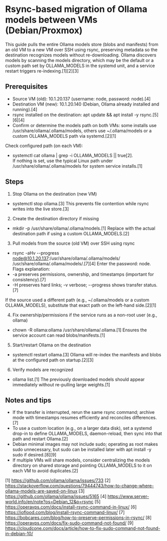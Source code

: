 # Rsync-based migration of Ollama models between VMs (Debian/Proxmox)

This guide pulls the entire Ollama models store (blobs and manifests) from an old VM to a new VM over SSH using rsync, preserving metadata so the destination recognizes models without re-downloading. Ollama discovers models by scanning the models directory, which may be the default or a custom path set by OLLAMA_MODELS in the systemd unit, and a service restart triggers re-indexing.[1][2][3]

## Prerequisites

- Source VM (old): 10.1.20.137 (username: node, password: node).[4]
- Destination VM (new): 10.1.20.140 (Debian, Ollama already installed and running).[4]
- rsync installed on the destination: apt update && apt install -y rsync.[5][6][4]
- Confirm or determine the models path on both VMs: some installs use /usr/share/ollama/.ollama/models, others use ~/.ollama/models or a custom OLLAMA_MODELS path via systemd.[2][1]

Check configured path (on each VM):
- systemctl cat ollama | grep -i OLLAMA_MODELS || true[2].  
If nothing is set, use the typical Linux path under /usr/share/ollama/.ollama/models for system service installs.[1]

## Steps

1) Stop Ollama on the destination (new VM)  
- systemctl stop ollama.[3]
This prevents file contention while rsync writes into the live store.[3]

2) Create the destination directory if missing  
- mkdir -p /usr/share/ollama/.ollama/models.[1]
Replace with the actual destination path if using a custom OLLAMA_MODELS.[2]

3) Pull models from the source (old VM) over SSH using rsync  
- rsync -aHv --progress node@10.1.20.137:/usr/share/ollama/.ollama/models/ /usr/share/ollama/.ollama/models/.[7][4]
Enter the password: node.  
Flags explanation:  
- -a preserves permissions, ownership, and timestamps (important for consistency).[7]
- -H preserves hard links; -v verbose; --progress shows transfer status.[7]

If the source used a different path (e.g., ~/.ollama/models or a custom OLLAMA_MODELS), substitute that exact path on the left-hand side.[2][1]

4) Fix ownership/permissions if the service runs as a non-root user (e.g., ollama)  
- chown -R ollama:ollama /usr/share/ollama/.ollama.[1]
Ensures the service account can read blobs/manifests.[1]

5) Start/restart Ollama on the destination  
- systemctl restart ollama.[3]
Ollama will re-index the manifests and blobs at the configured path on startup.[2][3]

6) Verify models are recognized  
- ollama list.[1]
The previously downloaded models should appear immediately without re-pulling large weights.[1]

## Notes and tips

- If the transfer is interrupted, rerun the same rsync command; archive mode with timestamps resumes efficiently and reconciles differences.[7]
- To use a custom location (e.g., on a larger data disk), set a systemd drop-in to define OLLAMA_MODELS, daemon-reload, then sync into that path and restart Ollama.[2]
- Debian minimal images may not include sudo; operating as root makes sudo unnecessary, but sudo can be installed later with apt install -y sudo if desired.[8][9]
- If multiple VMs will share models, consider centralizing the models directory on shared storage and pointing OLLAMA_MODELS to it on each VM to avoid duplicates.[2]

[1] https://github.com/ollama/ollama/issues/733
[2] https://stackoverflow.com/questions/79444743/how-to-change-where-ollama-models-are-saved-on-linux
[3] https://github.com/ollama/ollama/issues/5165
[4] https://www.server-world.info/en/note?os=Debian_12&p=rsync
[5] https://operavps.com/docs/install-rsync-command-in-linux/
[6] https://ioflood.com/blog/install-rsync-command-linux/
[7] https://bobcares.com/blog/how-to-preserve-permissions-in-rsync/
[8] https://operavps.com/docs/fix-sudo-command-not-found/
[9] https://cloudcone.com/docs/article/how-to-fix-sudo-command-not-found-in-debian-10/
